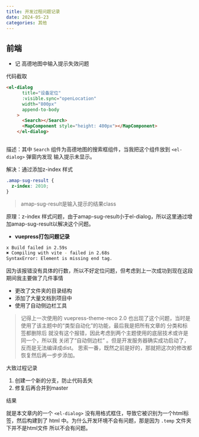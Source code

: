 ```yaml
---
title: 开发过程问题记录
date: 2024-05-23
categories: 其他
---
```




## 前端

- 记 高德地图中输入提示失效问题

代码截取

```html
<el-dialog
      title="设备定位"
      :visible.sync="openLocation"
      width="800px"
      append-to-body
    >
      <Search></Search>
      <MapComponent style="height: 400px"></MapComponent>
    </el-dialog>
    
```

描述：其中 `Search` 组件为高德地图的搜索框组件，当我把这个组件放到 `<el-dialog>` 弹窗内发现 输入提示未显示。

解决：通过添加z-index 样式

```css
.amap-sug-result {
  z-index: 2010;
}
```

> amap-sug-result是输入提示的结果class

原理：z-index 样式问题，由于amap-sug-result小于el-dialog，所以这里通过增加amap-sug-result以解决这个问题。

- **vuepress打包问题记录**

```bash
x Build failed in 2.59s
✖ Compiling with vite - failed in 2.68s
SyntaxError: Element is missing end tag.
```

因为该报错没有具体的行数，所以不好定位问题，但考虑到上一次成功到现在这段期间我主要做了几件事情

- 更改了文件夹的目录结构
- 添加了大量文档到项目中
- 使用了自动侧边栏工具

> 记得上一次使用的 vuepress-theme-reco 2.0 也出现了这个问题，当时是使用了该主题中的“类型自动化”的功能，最后我是把所有文章的 分类和标签都删除后 就没有这个报错，因此考虑到两个主题使用的底层技术或许是同一个，所以我 关闭了“自动侧边栏” 。但是开发服务器确实成功启动了，反而是无法编译成dist。 思索一番，既然之前是好的，那就把这次的修改都恢复然后再一步步添加。

大致过程记录

1. 创建一个新的分支，防止代码丢失
2. 修复后再合并到master
  
结果

就是本文章内的一个 `<el-dialog>` 没有用格式框住，导致它被识别为一个html标签，然后构建到了 html 中。为什么开发环境不会有问题，那是因为 `.temp` 文件夹下并不是html文件 所以不会有问题。
